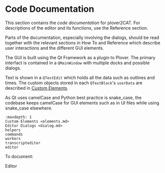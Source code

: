 # Code Documentation

This section contains the *code documentation* for plover2CAT. For descriptions of the editor and its functions, use the Reference section.

Parts of the documentation, especially involving the dialogs, should be read together with the relevant sections in How To and Reference which describe user interactions and the different GUI elements.

The GUI is built using the Qt Framework as a plugin to Plover. The primary interfact is contained in a `QMainWindow` with multiple docks and possible dialogs. 

Text is shown in a `QTextEdit` which holds all the data such as outlines and times. The custom objects stored in each `QTextBlock`'s `userData` are described in [Custom Elements](elements.md).

As Qt uses camelCase and Python best practice is snake_case, the codebase keeps camelCase for GUI elements such as in UI files while using snake_case elsewhere.



```{toctree}
:maxdepth: 1
Custom Elements <elements.md>
Editor Dialogs <dialog.md>
helpers
commands
workers
transcripteditor
editor
```

To document:

Editor
